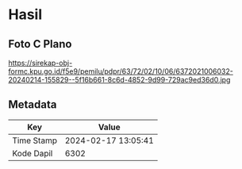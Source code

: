 # Hasil

## Foto C Plano

https://sirekap-obj-formc.kpu.go.id/f5e9/pemilu/pdpr/63/72/02/10/06/6372021006032-20240214-155829--5f16b661-8c6d-4852-9d99-729ac9ed36d0.jpg


## Metadata

| Key        | Value               |
| ---------- | ------------------- |
| Time Stamp | 2024-02-17 13:05:41 |
| Kode Dapil | 6302                |



